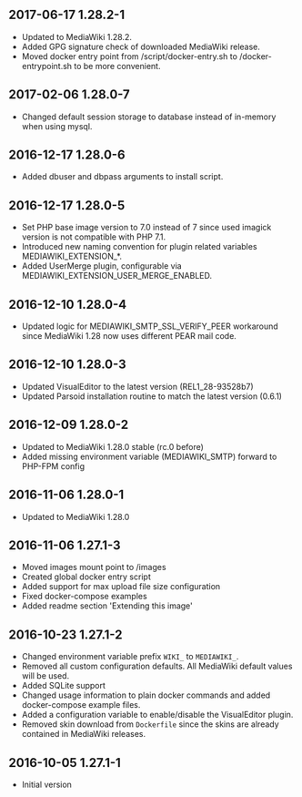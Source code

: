 ## 2017-06-17 1.28.2-1

* Updated to MediaWiki 1.28.2.
* Added GPG signature check of downloaded MediaWiki release.
* Moved docker entry point from /script/docker-entry.sh to /docker-entrypoint.sh to be more convenient.

## 2017-02-06 1.28.0-7

* Changed default session storage to database instead of in-memory when using mysql.

## 2016-12-17 1.28.0-6

* Added dbuser and dbpass arguments to install script.

## 2016-12-17 1.28.0-5

* Set PHP base image version to 7.0 instead of 7 since used imagick version is not compatible with PHP 7.1.
* Introduced new naming convention for plugin related variables MEDIAWIKI_EXTENSION_*.
* Added UserMerge plugin, configurable via MEDIAWIKI_EXTENSION_USER_MERGE_ENABLED.

## 2016-12-10 1.28.0-4

* Updated logic for MEDIAWIKI_SMTP_SSL_VERIFY_PEER workaround since MediaWiki 1.28 now uses different PEAR mail code.

## 2016-12-10 1.28.0-3

* Updated VisualEditor to the latest version (REL1_28-93528b7)
* Updated Parsoid installation routine to match the latest version (0.6.1)

## 2016-12-09 1.28.0-2

* Updated to MediaWiki 1.28.0 stable (rc.0 before)
* Added missing environment variable (MEDIAWIKI_SMTP) forward to PHP-FPM config

## 2016-11-06 1.28.0-1

* Updated to MediaWiki 1.28.0

## 2016-11-06 1.27.1-3

* Moved images mount point to /images
* Created global docker entry script
* Added support for max upload file size configuration
* Fixed docker-compose examples
* Added readme section 'Extending this image'

## 2016-10-23 1.27.1-2

* Changed environment variable prefix `WIKI_` to `MEDIAWIKI_`.
* Removed all custom configuration defaults. All MediaWiki default values will be used.
* Added SQLite support
* Changed usage information to plain docker commands and added docker-compose example files.
* Added a configuration variable to enable/disable the VisualEditor plugin.
* Removed skin download from `Dockerfile` since the skins are already contained in MediaWiki releases.

## 2016-10-05 1.27.1-1

* Initial version
